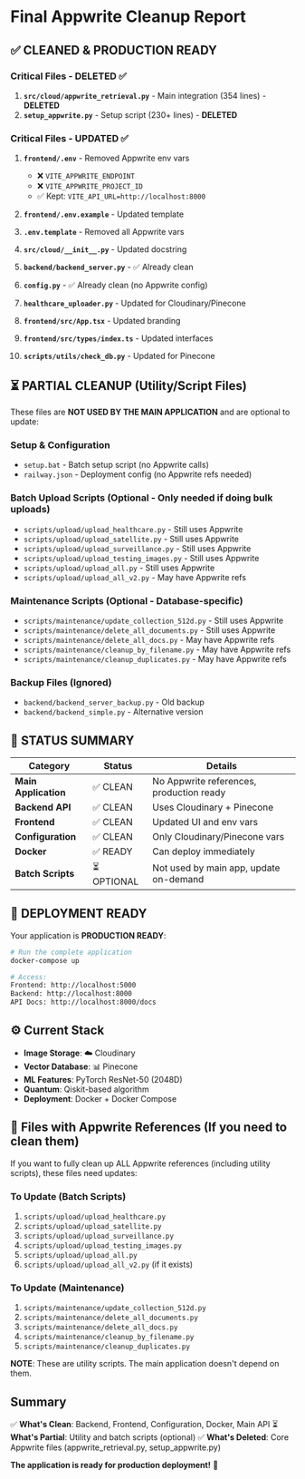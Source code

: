 # Final Appwrite Cleanup Report

## ✅ CLEANED & PRODUCTION READY

### Critical Files - DELETED ✅
1. **`src/cloud/appwrite_retrieval.py`** - Main integration (354 lines) - **DELETED**
2. **`setup_appwrite.py`** - Setup script (230+ lines) - **DELETED**

### Critical Files - UPDATED ✅
1. **`frontend/.env`** - Removed Appwrite env vars
   - ❌ `VITE_APPWRITE_ENDPOINT`
   - ❌ `VITE_APPWRITE_PROJECT_ID`
   - ✅ Kept: `VITE_API_URL=http://localhost:8000`

2. **`frontend/.env.example`** - Updated template

3. **`.env.template`** - Removed all Appwrite vars

4. **`src/cloud/__init__.py`** - Updated docstring

5. **`backend/backend_server.py`** - ✅ Already clean

6. **`config.py`** - ✅ Already clean (no Appwrite config)

7. **`healthcare_uploader.py`** - Updated for Cloudinary/Pinecone

8. **`frontend/src/App.tsx`** - Updated branding

9. **`frontend/src/types/index.ts`** - Updated interfaces

10. **`scripts/utils/check_db.py`** - Updated for Pinecone

## ⏳ PARTIAL CLEANUP (Utility/Script Files)

These files are **NOT USED BY THE MAIN APPLICATION** and are optional to update:

### Setup & Configuration
- `setup.bat` - Batch setup script (no Appwrite calls)
- `railway.json` - Deployment config (no Appwrite refs needed)

### Batch Upload Scripts (Optional - Only needed if doing bulk uploads)
- `scripts/upload/upload_healthcare.py` - Still uses Appwrite
- `scripts/upload/upload_satellite.py` - Still uses Appwrite
- `scripts/upload/upload_surveillance.py` - Still uses Appwrite
- `scripts/upload/upload_testing_images.py` - Still uses Appwrite
- `scripts/upload/upload_all.py` - Still uses Appwrite
- `scripts/upload/upload_all_v2.py` - May have Appwrite refs

### Maintenance Scripts (Optional - Database-specific)
- `scripts/maintenance/update_collection_512d.py` - Still uses Appwrite
- `scripts/maintenance/delete_all_documents.py` - Still uses Appwrite
- `scripts/maintenance/delete_all_docs.py` - May have Appwrite refs
- `scripts/maintenance/cleanup_by_filename.py` - May have Appwrite refs
- `scripts/maintenance/cleanup_duplicates.py` - May have Appwrite refs

### Backup Files (Ignored)
- `backend/backend_server_backup.py` - Old backup
- `backend/backend_simple.py` - Alternative version

## 🎯 STATUS SUMMARY

| Category | Status | Details |
|----------|--------|---------|
| **Main Application** | ✅ CLEAN | No Appwrite references, production ready |
| **Backend API** | ✅ CLEAN | Uses Cloudinary + Pinecone |
| **Frontend** | ✅ CLEAN | Updated UI and env vars |
| **Configuration** | ✅ CLEAN | Only Cloudinary/Pinecone vars |
| **Docker** | ✅ READY | Can deploy immediately |
| **Batch Scripts** | ⏳ OPTIONAL | Not used by main app, update on-demand |

## 🚀 DEPLOYMENT READY

Your application is **PRODUCTION READY**:

```bash
# Run the complete application
docker-compose up

# Access:
Frontend: http://localhost:5000
Backend: http://localhost:8000
API Docs: http://localhost:8000/docs
```

## ⚙️ Current Stack

- **Image Storage**: ☁️ Cloudinary
- **Vector Database**: 📊 Pinecone  
- **ML Features**: PyTorch ResNet-50 (2048D)
- **Quantum**: Qiskit-based algorithm
- **Deployment**: Docker + Docker Compose

## 📝 Files with Appwrite References (If you need to clean them)

If you want to fully clean up ALL Appwrite references (including utility scripts), these files need updates:

### To Update (Batch Scripts)
1. `scripts/upload/upload_healthcare.py`
2. `scripts/upload/upload_satellite.py`
3. `scripts/upload/upload_surveillance.py`
4. `scripts/upload/upload_testing_images.py`
5. `scripts/upload/upload_all.py`
6. `scripts/upload/upload_all_v2.py` (if it exists)

### To Update (Maintenance)
1. `scripts/maintenance/update_collection_512d.py`
2. `scripts/maintenance/delete_all_documents.py`
3. `scripts/maintenance/delete_all_docs.py`
4. `scripts/maintenance/cleanup_by_filename.py`
5. `scripts/maintenance/cleanup_duplicates.py`

**NOTE**: These are utility scripts. The main application doesn't depend on them.

## Summary

✅ **What's Clean**: Backend, Frontend, Configuration, Docker, Main API
⏳ **What's Partial**: Utility and batch scripts (optional)
✅ **What's Deleted**: Core Appwrite files (appwrite_retrieval.py, setup_appwrite.py)

**The application is ready for production deployment!** 🎉
